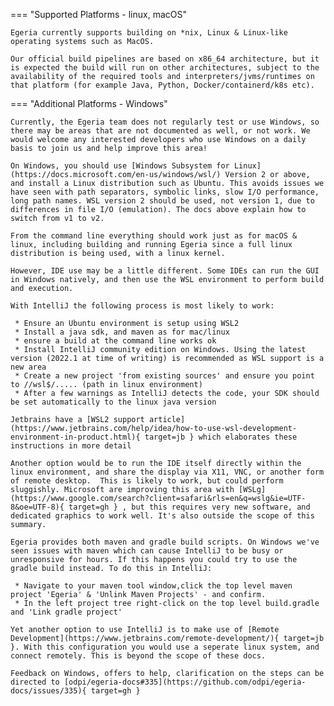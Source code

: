 <!-- SPDX-License-Identifier: CC-BY-4.0 -->
<!-- Copyright Contributors to the Egeria project. -->

=== "Supported Platforms - linux, macOS"

    Egeria currently supports building on *nix, Linux & Linux-like operating systems such as MacOS.
     
    Our official build pipelines are based on x86_64 architecture, but it is expected the build will run on other architectures, subject to the availability of the required tools and interpreters/jvms/runtimes on that platform (for example Java, Python, Docker/containerd/k8s etc).

=== "Additional Platforms - Windows"

    Currently, the Egeria team does not regularly test or use Windows, so there may be areas that are not documented as well, or not work. We would welcome any interested developers who use Windows on a daily basis to join us and help improve this area!

    On Windows, you should use [Windows Subsystem for Linux](https://docs.microsoft.com/en-us/windows/wsl/) Version 2 or above, and install a Linux distribution such as Ubuntu. This avoids issues we have seen with path separators, symbolic links, slow I/O performance, long path names. WSL version 2 should be used, not version 1, due to differences in file I/O (emulation). The docs above explain how to switch from v1 to v2.
     
    From the command line everything should work just as for macOS & linux, including building and running Egeria since a full linux distribution is being used, with a linux kernel.

    However, IDE use may be a little different. Some IDEs can run the GUI in Windows natively, and then use the WSL environment to perform build and execution.

    With IntelliJ the following process is most likely to work:

     * Ensure an Ubuntu environment is setup using WSL2
     * Install a java sdk, and maven as for mac/linux
     * ensure a build at the command line works ok 
     * Install IntelliJ community edition on Windows. Using the latest version (2022.1 at time of writing) is recommended as WSL support is a new area
     * Create a new project 'from existing sources' and ensure you point to //wsl$/..... (path in linux environment)
     * After a few warnings as IntelliJ detects the code, your SDK should be set automatically to the linux java version 

    Jetbrains have a [WSL2 support article](https://www.jetbrains.com/help/idea/how-to-use-wsl-development-environment-in-product.html){ target=jb } which elaborates these instructions in more detail

    Another option would be to run the IDE itself directly within the linux environment, and share the display via X11, VNC, or another form of remote desktop.  This is likely to work, but could perform sluggishly. Microsoft are improving this area with [WSLg](https://www.google.com/search?client=safari&rls=en&q=wslg&ie=UTF-8&oe=UTF-8){ target=gh } , but this requires very new software, and dedicated graphics to work well. It's also outside the scope of this summary.

    Egeria provides both maven and gradle build scripts. On Windows we've seen issues with maven which can cause IntelliJ to be busy or unresponsive for hours. If this happens you could try to use the gradle build instead. To do this in IntelliJ:

     * Navigate to your maven tool window,click the top level maven project 'Egeria' & 'Unlink Maven Projects' - and confirm.
     * In the left project tree right-click on the top level build.gradle and 'Link gradle project' 

    Yet another option to use IntelliJ is to make use of [Remote Development](https://www.jetbrains.com/remote-development/){ target=jb }. With this configuration you would use a seperate linux system, and connect remotely. This is beyond the scope of these docs.

    Feedback on Windows, offers to help, clarification on the steps can be directed to [odpi/egeria-docs#335](https://github.com/odpi/egeria-docs/issues/335){ target=gh }
